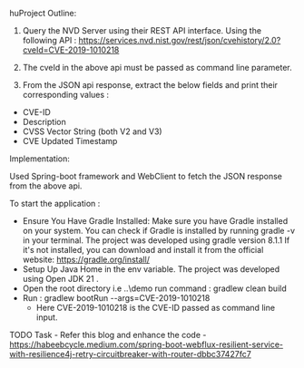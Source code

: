 huProject Outline:
1. Query the NVD Server using their REST API interface.
  Using the following API : https://services.nvd.nist.gov/rest/json/cvehistory/2.0?cveId=CVE-2019-1010218

2. The cveId in the above api must be passed  as command line parameter.

3. From the JSON api response, extract the below fields and print their corresponding values :
- CVE-ID
- Description
- CVSS Vector String (both V2 and V3)
- CVE Updated Timestamp


Implementation: 

Used Spring-boot framework and WebClient to fetch the JSON response from the above api.

To start the application :
- Ensure You Have Gradle Installed: Make sure you have Gradle installed on your system.
  You can check if Gradle is installed by running gradle -v in your terminal.
  The project was developed using gradle version 8.1.1
  If it's not installed, you can download and install it from the official website: https://gradle.org/install/
- Setup Up Java Home in the env variable. The project was developed using Open JDK 21 .
- Open the root directory i.e ..\demo run command : gradlew clean build
- Run : gradlew bootRun --args=CVE-2019-1010218
    - Here CVE-2019-1010218 is the CVE-ID passed as command line input.

TODO Task - Refer this blog and enhance the code - https://habeebcycle.medium.com/spring-boot-webflux-resilient-service-with-resilience4j-retry-circuitbreaker-with-router-dbbc37427fc7
